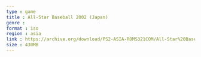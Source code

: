 ```yaml
---
type : game
title : All-Star Baseball 2002 (Japan)
genre : 
format : iso
region : asia
link : https://archive.org/download/PS2-ASIA-ROMS321COM/All-Star%20Baseball%202002%20%28Japan%29.7z
size : 430MB
---
```

